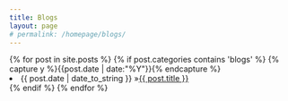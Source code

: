 ```yaml
---
title: Blogs
layout: page
# permalink: /homepage/blogs/
---
```


<div class="blogs">
    {% for post in site.posts %}
        {% if post.categories contains 'blogs' %}
            {% capture y %}{{post.date | date:"%Y"}}{% endcapture %}
        <li><span>{{ post.date | date_to_string }} &raquo;</span><a href="{{ post.url }}">{{ post.title }}</a></li>
        {% endif %}
    {% endfor %}
</div>
